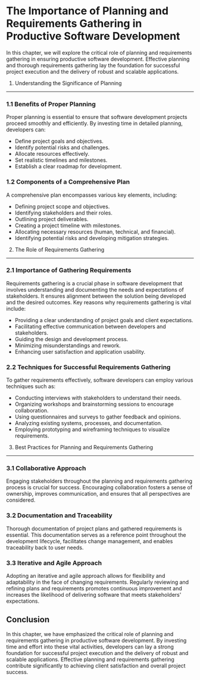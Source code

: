 The Importance of Planning and Requirements Gathering in Productive Software Development
===================================================================================================

In this chapter, we will explore the critical role of planning and requirements gathering in ensuring productive software development. Effective planning and thorough requirements gathering lay the foundation for successful project execution and the delivery of robust and scalable applications.

1. Understanding the Significance of Planning
---------------------------------------------

### 1.1 Benefits of Proper Planning

Proper planning is essential to ensure that software development projects proceed smoothly and efficiently. By investing time in detailed planning, developers can:

* Define project goals and objectives.
* Identify potential risks and challenges.
* Allocate resources effectively.
* Set realistic timelines and milestones.
* Establish a clear roadmap for development.

### 1.2 Components of a Comprehensive Plan

A comprehensive plan encompasses various key elements, including:

* Defining project scope and objectives.
* Identifying stakeholders and their roles.
* Outlining project deliverables.
* Creating a project timeline with milestones.
* Allocating necessary resources (human, technical, and financial).
* Identifying potential risks and developing mitigation strategies.

2. The Role of Requirements Gathering
-------------------------------------

### 2.1 Importance of Gathering Requirements

Requirements gathering is a crucial phase in software development that involves understanding and documenting the needs and expectations of stakeholders. It ensures alignment between the solution being developed and the desired outcomes. Key reasons why requirements gathering is vital include:

* Providing a clear understanding of project goals and client expectations.
* Facilitating effective communication between developers and stakeholders.
* Guiding the design and development process.
* Minimizing misunderstandings and rework.
* Enhancing user satisfaction and application usability.

### 2.2 Techniques for Successful Requirements Gathering

To gather requirements effectively, software developers can employ various techniques such as:

* Conducting interviews with stakeholders to understand their needs.
* Organizing workshops and brainstorming sessions to encourage collaboration.
* Using questionnaires and surveys to gather feedback and opinions.
* Analyzing existing systems, processes, and documentation.
* Employing prototyping and wireframing techniques to visualize requirements.

3. Best Practices for Planning and Requirements Gathering
---------------------------------------------------------

### 3.1 Collaborative Approach

Engaging stakeholders throughout the planning and requirements gathering process is crucial for success. Encouraging collaboration fosters a sense of ownership, improves communication, and ensures that all perspectives are considered.

### 3.2 Documentation and Traceability

Thorough documentation of project plans and gathered requirements is essential. This documentation serves as a reference point throughout the development lifecycle, facilitates change management, and enables traceability back to user needs.

### 3.3 Iterative and Agile Approach

Adopting an iterative and agile approach allows for flexibility and adaptability in the face of changing requirements. Regularly reviewing and refining plans and requirements promotes continuous improvement and increases the likelihood of delivering software that meets stakeholders' expectations.

Conclusion
----------

In this chapter, we have emphasized the critical role of planning and requirements gathering in productive software development. By investing time and effort into these vital activities, developers can lay a strong foundation for successful project execution and the delivery of robust and scalable applications. Effective planning and requirements gathering contribute significantly to achieving client satisfaction and overall project success.
